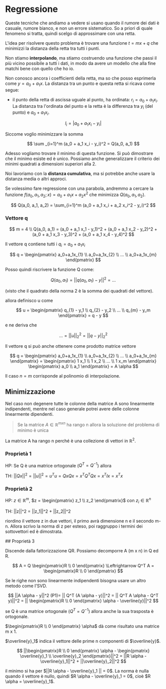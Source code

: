 # Regressione

Queste tecniche che andiamo a vedere si usano quando il rumore dei dati è casuale, rumore bianco, e non un errore
sistematico. So a priori di quale fenomeno si tratta, quindi scelgo di approssimare con una retta.

L'idea per risolvere questo problema è trovare una funzione $t = mx + q$ che minimizzi la distanza della retta tra
tutti i punti.

Non stiamo **interpolando**, ma stiamo costruendo una funzione che passi il più vicino possibile a tutti i dati, in modo
da avere un modello che alla fine matchi bene con quello che ho io.

Non conosco ancora i coefficienti della retta, ma so che posso esprimerla come $y = a_0 + a_1 x$.
La distanza tra un punto e questa retta si ricava come segue:

- il punto della retta di ascissa uguale al punto, ha ordinata: $r_i = a_0 + a_1 x_i$. La distanza tra l'ordinata del
punto e la retta è la differenza tra $y_i$ (del punto) e $a_0 + a_1 x_i$.

$$
l_i = | a_0 + a_1 x_i - y_i |
$$

Siccome voglio minimizzare la somma

$$
\sum _{i=1}^m (a_0 + a_1 x_i - y_i)^2 = Q(a_0, a_1)
$$

Adesso vogliamo trovare il minimo di questa funzione. Si può dimostrare che il minimo esiste ed è unico.
Possiamo anche generalizzare il criterio dei minimi quadrati a dimensioni superiori alla 2.

Noi lavoriamo con la **distanza cumulativa**, ma si potrebbe anche usare la distanza media o altri approci.

Se volessimo fare regressione con una parabola, andremmo a cercare la funzione $f(a_0, a_1, a_2; x) = a_0 + a_1 x + a_2
x^2$ che minimizza $Q(a_0, a_1, a_2)$.

$$
Q(a_0, a_1, a_2) = \sum_{i=1}^m (a_0 + a_1 x_i + a_2 x_i^2 - y_i)^2
$$

### Vettore q

$$
m = 4 \\
Q(a_0, a_1) = (a_0 + a_1 x_1 - y_1)^2 + (a_0 + a_1 x_2 - y_2)^2 + (a_0 + a_1 x_3 - y_3)^2 + (a_0 + a_1 x_4 - y_4)^2
$$

Il vettore q contiene tutti i $q_i = a_0 + a_1 x_i$

$$
q = \begin{pmatrix} a_0+a_1x_{1} \\ a_0+a_1x_{2} \\ ... \\ a_0+a_1x_{m}  \end{pmatrix}
$$

Posso quindi riscrivere la funzione Q come:

$$
Q(a_0, a_1) = ||q(a_0, a_1) - y||^2 = ...
$$

(visto che il quadrato della norma 2 è la somma dei quadrati del vettore).

allora definisco u come

$$
u = \begin{pmatrix} q_{1} - y_1 \\ q_{2} - y_2 \\ ... \\ q_{m} - y_m \end{pmatrix}
= q - y
$$

e ne deriva che

$$
... = {||u||_2}^2 = {||q - y||_2}^2
$$

Il vettore q si può anche ottenere come prodotto matrice vettore

$$
q = \begin{pmatrix} a_0+a_1x_{1} \\ a_0+a_1x_{2} \\ ... \\ a_0+a_1x_{m}  \end{pmatrix}
= \begin{pmatrix} 1 x_1 \\ 1 x_2 \\ ... \\ 1 x_m  \end{pmatrix} \begin{pmatrix} a_0 \\ a_1 \end{pmatrix}
= A \alpha
$$

Il caso $n=m$ corrisponde al polinomio di interpolazione.

## Minimizzazione

Nel caso non degenere tutte le colonne della matrice A sono linearmente indipendenti, mentre nel caso generale potrei
avere delle colonne linearmente dipendenti.

> Se la matrice $A \in \mathbb{R}^{m x n}$ ha rango n allora la soluzione del problema di minimo è unica

La matrice A ha rango n perché è una collezione di vettori in $\mathbb{R}^2$.

### Proprietà 1

HP: Se Q è una matrice ortogonale ($Q^T = Q^{-1}$) allora

TH: $||Qx||^2 = ||u||^2 = u^T u = Qx Qx = x^T Q^T Qx = x^T I x = x^T x$

### Proprietà 2

HP: $z \in \mathbb{R}^m$, $z = \begin{pmatrix} z_1 \\ z_2 \end{pmatrix}$ con $z_i \in \mathbb{R}^n$

TH: ||z||^2 = ||z_1||^2 + ||z_2||^2

riordino il vettore z in due vettori, il primo avrà dimensione n e il secondo m-n. Allora scrivo la norma di z per
esteso, poi raggruppo i termini dei sottovettori ed è dimostrata.

## Proprietà 3

Discende dalla fattorizzazione QR. Possiamo decomporre A (m x n) in Q ed R.

$$
A = Q \begin{pmatrix}R \\ 0 \end{pmatrix} \Leftrightarrow Q^T A = \begin{pmatrix}R \\ 0 \end{pmatrix}
$$

Se le righe non sono linearmente indipendenti bisogna usare un altro metodo come l'SVD.

$$
||A \alpha - y||^2 (P1)= || Q^T (A \alpha - y)||^2 = || Q^T A \alpha - Q^T y)||^2 =
|| \begin{pmatrix}R \\ 0 \end{pmatrix} \alpha - \overline{y}||^2
$$

se Q è una matrice ortogonale ($Q^T = Q^{-1}$) allora anche la sua trasposta è ortogonale.

$\begin{pmatrix}R \\ 0 \end{pmatrix} \alpha$ dà come risultato una matrice m x 1.

$\overline{y}_1$ indica il vettore delle prime n componenti di $\overline{y}$.

$$
||\begin{pmatrix}R \\ 0 \end{pmatrix} \alpha - \begin{pmatrix} \overline{y}_1 \\ \overline{y}_2 \end{pmatrix}||^2
= ||R \alpha - \overline{y}_1||^2 + ||\overline{y}_2||^2
$$

il minimo si ha per $||R \alpha - \overline{y}_1 || = 0$. La norma è nulla quando il vettore è nullo, quindi
$R \alpha - \overline{y}_1 = 0$, cioè $R \alpha = \overline{y}_1$.

